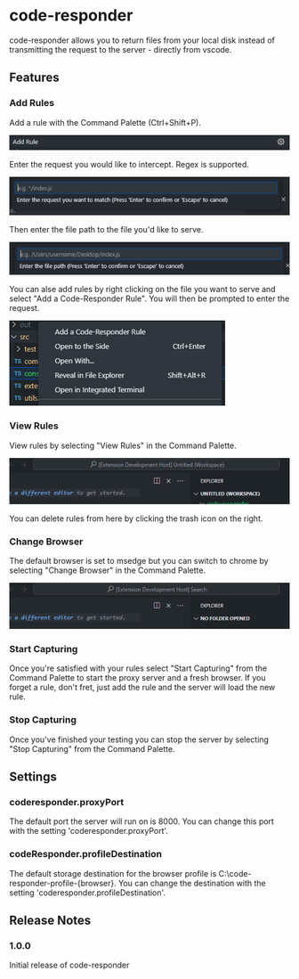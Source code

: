 # code-responder

code-responder allows you to return files from your local disk instead of transmitting the request to the server - directly from vscode.

## Features

### Add Rules

Add a rule with the Command Palette (Ctrl+Shift+P).

![Add Rule](images/addrule.png)

Enter the request you would like to intercept. Regex is supported.

![Specify request](images/request.png)

Then enter the file path to the file you'd like to serve.

![File Path](images/filepath.png)

You can alse add rules by right clicking on the file you want to serve and select "Add a Code-Responder Rule". You will then be prompted to enter the request.

![Add File](images/rightclick.png)

### View Rules

View rules by selecting "View Rules" in the Command Palette.

![View Rules](images/ViewRules.gif)

You can delete rules from here by clicking the trash icon on the right.

### Change Browser

The default browser is set to msedge but you can switch to chrome by selecting "Change Browser" in the Command Palette.

![Change Browser](images/ChangeBrowser.gif)

### Start Capturing

Once you're satisfied with your rules select "Start Capturing" from the Command Palette to start the proxy server and a fresh browser. If you forget a rule, don't fret, just add the rule and the server will load the new rule.

### Stop Capturing

Once you've finished your testing you can stop the server by selecting "Stop Capturing" from the Command Palette.

## Settings

### coderesponder.proxyPort

The default port the server will run on is 8000. You can change this port with the setting 'coderesponder.proxyPort'.

### codeResponder.profileDestination

The default storage destination for the browser profile is C:\\code-responder-profile-{browser}. You can change the destination with the setting 'coderesponder.profileDestination'.

## Release Notes

### 1.0.0

Initial release of code-responder